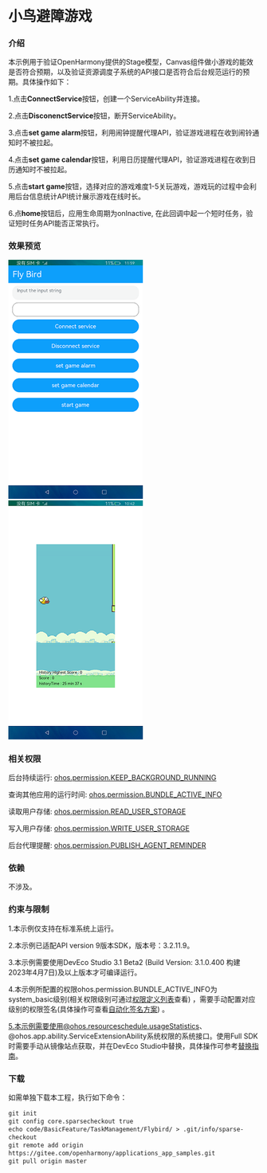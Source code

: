 # 小鸟避障游戏

### 介绍

本示例用于验证OpenHarmony提供的Stage模型，Canvas组件做小游戏的能效是否符合预期，以及验证资源调度子系统的API接口是否符合后台规范运行的预期。具体操作如下：

1.点击**ConnectService**按钮，创建一个ServiceAbility并连接。

2.点击**DisconenctService**按钮，断开ServiceAbility。

3.点击**set game alarm**按钮，利用闹钟提醒代理API，验证游戏进程在收到闹铃通知时不被拉起。

4.点击**set game calendar**按钮，利用日历提醒代理API，验证游戏进程在收到日历通知时不被拉起。

5.点击**start game**按钮，选择对应的游戏难度1-5关玩游戏，游戏玩的过程中会利用后台信息统计API统计展示游戏在线时长。

6.点**home**按钮后，应用生命周期为onInactive, 在此回调中起一个短时任务，验证短时任务API能否正常执行。

### 效果预览

![](screenshot/snapshot1.png) ![](screenshot/snapshot2.png)

### 相关权限

后台持续运行: [ohos.permission.KEEP_BACKGROUND_RUNNING](https://gitee.com/openharmony/docs/blob/master/zh-cn/application-dev/security/permission-list.md)

查询其他应用的运行时间: [ohos.permission.BUNDLE_ACTIVE_INFO](https://gitee.com/openharmony/docs/blob/master/zh-cn/application-dev/security/permission-list.md)

读取用户存储: [ohos.permission.READ_USER_STORAGE](https://gitee.com/openharmony/docs/blob/master/zh-cn/application-dev/security/permission-list.md)

写入用户存储: [ohos.permission.WRITE_USER_STORAGE](https://gitee.com/openharmony/docs/blob/master/zh-cn/application-dev/security/permission-list.md)

后台代理提醒: [ohos.permission.PUBLISH_AGENT_REMINDER](https://gitee.com/openharmony/docs/blob/master/zh-cn/application-dev/security/permission-list.md)

### 依赖

不涉及。

### 约束与限制

1.本示例仅支持在标准系统上运行。

2.本示例已适配API version 9版本SDK，版本号：3.2.11.9。

3.本示例需要使用DevEco Studio 3.1 Beta2 (Build Version: 3.1.0.400 构建 2023年4月7日)及以上版本才可编译运行。

4.本示例所配置的权限ohos.permission.BUNDLE_ACTIVE_INFO为system_basic级别(相关权限级别可通过[权限定义列表](https://gitee.com/openharmony/docs/blob/master/zh-cn/application-dev/security/permission-list.md)查看) ，需要手动配置对应级别的权限签名(具体操作可查看[自动化签名方案](https://docs.openharmony.cn/pages/v3.2Beta/zh-cn/application-dev/security/hapsigntool-overview.md/)) 。

5.本示例需要使用@ohos.resourceschedule.usageStatistics、@ohos.app.ability.ServiceExtensionAbility系统权限的系统接口。使用Full SDK时需要手动从镜像站点获取，并在DevEco Studio中替换，具体操作可参考[替换指南](https://docs.openharmony.cn/pages/v3.2/zh-cn/application-dev/quick-start/full-sdk-switch-guide.md/)。

### 下载

如需单独下载本工程，执行如下命令：
```
git init
git config core.sparsecheckout true
echo code/BasicFeature/TaskManagement/Flybird/ > .git/info/sparse-checkout
git remote add origin https://gitee.com/openharmony/applications_app_samples.git
git pull origin master

```